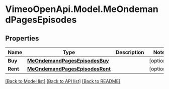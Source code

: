 # VimeoOpenApi.Model.MeOndemandPagesEpisodes
## Properties

Name | Type | Description | Notes
------------ | ------------- | ------------- | -------------
**Buy** | [**MeOndemandPagesEpisodesBuy**](MeOndemandPagesEpisodesBuy.md) |  | [optional] 
**Rent** | [**MeOndemandPagesEpisodesRent**](MeOndemandPagesEpisodesRent.md) |  | [optional] 

[[Back to Model list]](../README.md#documentation-for-models) [[Back to API list]](../README.md#documentation-for-api-endpoints) [[Back to README]](../README.md)

